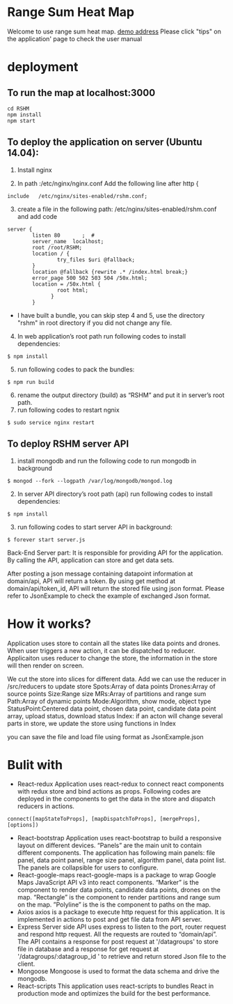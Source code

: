 # Range Sum Heat Map
Welcome to use range sum heat map.
[demo address](http://rshm.xuminzhe.com)
Please click "tips" on the application' page to check the user manual

# deployment
## To run the map at localhost:3000
```
cd RSHM
npm install
npm start
```

## To deploy the application on server (Ubuntu 14.04):
1.	Install nginx

2.	 In path :/etc/nginx/nginx.conf
Add the following line after http {
```
include   /etc/nginx/sites-enabled/rshm.conf;
```
3.	create a file in the following path: /etc/nginx/sites-enabled/rshm.conf
and add code
```
server {
        listen 80       ;  #
        server_name  localhost;
        root /root/RSHM;
        location / {
                try_files $uri @fallback;
        }
        location @fallback {rewrite .* /index.html break;}
        error_page 500 502 503 504 /50x.html;
        location = /50x.html {
                root html;
              }
        }
```
* I have built a bundle, you can skip step 4 and 5, use the directory "rshm" in root directory if you did not change any file.
4.	In web application’s root path run following codes to install dependencies:
```
$ npm install
```
5.	run following codes to pack the bundles:
```
$ npm run build
```
6.	rename the output directory (build) as “RSHM” and put it in server’s root path.
7.	run following codes to restart ngnix
```
$ sudo service nginx restart
```


## To deploy RSHM server API
1.	install mongodb and run the following code to run mongodb in background
```
$ mongod --fork --logpath /var/log/mongodb/mongod.log
```

2.	In server API directory’s root path (api) run following codes to install dependencies:
```
$ npm install
```

3.	run following codes to start server API in background:
```
$ forever start server.js
```

Back-End Server part: It is responsible for providing API for the application. By calling the API, application can store and get data sets.

After posting a json message containing datapoint information at domain/api, API will return a token. By using get method at domain/api/token_id, API will return the stored file using json format.
Please refer to JsonExample to check the example of exchanged Json format.

# How it works?
Application uses store to contain all the states like data points and drones. When user triggers a new action, it can be dispatched to reducer. Applicaiton uses reducer to change the store, the information in the store will then render on screen.

We cut the store into slices for different data. Add we can use the reducer in /src/reducers to update store
Spots:Array of data points
Drones:Array of source points
Size:Range size
MRs:Array of partitions and range sum
Path:Array of dynamic points
Mode:Algorithm, show mode, object type
StatusPoint:Centered data point, chosen data point, candidate data point array, upload status, download status
Index: if an acton will change several parts in store, we update the store using functions in Index

you can save the file and load file using format as JsonExample.json

# Bulit with
* React-redux
	Application uses react-redux to connect react components with redux store and bind actions as props.  Following codes are deployed in the components to get the data in the store and dispatch reducers in actions.
```
connect([mapStateToProps], [mapDispatchToProps], [mergeProps],[options])
```
* React-bootstrap
	Application uses react-bootstrap to build a responsive layout on different devices. “Panels” are the main unit to contain different components. The application has following main panels: file panel, data point panel, range size panel, algorithm panel, data point list. The panels are collapsible for users to configure.
* React-google-maps
	react-google-maps is a package to wrap Google Maps JavaScript API v3 into react components. “Marker” is the component to render data points, candidate data points, drones on the map. “Rectangle” is the component to render partitions and range sum on the map. ”Polyline” is the is the component to paths on the map.
* Axios
	axios is a package to execute http request for this application. It is implemented in actions to post and get file data from API server.
* Express
	Server side API uses express to listen to the port, router request and respond http request. All the requests are routed to “domain/api”.  The API contains a response for post request at '/datagroups' to store file in database and a response for get request at '/datagroups/:datagroup_id ' to retrieve and return stored Json file to the client.
* Mongoose
	Mongoose is used to format the data schema and drive the mongodb.
* React-scripts
	This application uses react-scripts to bundles React in production mode and optimizes the build for the best performance.

